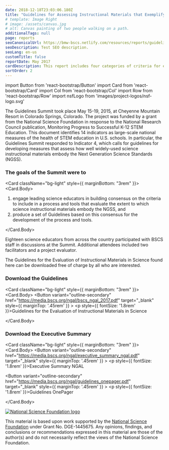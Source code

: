 ```yaml
---
date: 2018-12-18T23:03:06.180Z
title: "Guidelines for Assessing Instructional Materials that Exemplify the NGSS"
# template: Image Right
# image: /assets/canvas.jpg
# alt: Canvas painting of two people walking on a path.
additionalTags: null
page: reports
seoCanonicalUrl: https://bmw-bscs.netlify.com/resources/reports/guidelines-for-assessing-instructional-materials-that-exemplify-the-ngss
seoDescription: Test SEO description.
seoLang: en-us
customTitle: false
reportDate: May 2017
cardDescription: This report includes four categories of criteria for evaluating student and teacher materials while also providing a blueprint for creating tools and processes to conduct valid assessments.
sortOrder: 2
---
```


import Button from 'react-bootstrap/Button'
import Card from 'react-bootstrap/Card'
import Col from 'react-bootstrap/Col'
import Row from 'react-bootstrap/Row'
import nsfLogo from 'images/project-logos/nsf-logo.svg'

<p className="mb-2">The Guidelines Summit took place May 15-19, 2015, at Cheyenne Mountain Resort in Colorado Springs, Colorado. The project was funded by a grant from the National Science Foundation in response to the National Research Council publication, Monitoring Progress to Successful K-12 STEM Education. This document identifies 14 indicators as large-scale national measures of the health of STEM education in U.S. schools. In particular, the Guidelines Summit responded to Indicator 4, which calls for guidelines for developing measures that assess how well widely-used science instructional materials embody the Next Generation Science Standards (NGSS).</p>

### The goals of the Summit were to

<Card className="bg-light" style={{ marginBottom: "3rem" }}>
  <Card.Body>
    <ol>
      <li>engage leading science educators in building consensus on the criteria to include in a process and tools that evaluate the extent to which science instructional materials embody the NGSS, and</li>
      <li>produce a set of Guidelines based on this consensus for the development of the process and tools.</li>
    </ol>
  </Card.Body>
</Card>

Eighteen science educators from across the country participated with BSCS staff in discussions at the Summit. Additional attendees included two facilitators and a project evaluator.

The Guidelines for the Evaluation of Instructional Materials in Science found here can be downloaded free of charge by all who are interested.

### Download the Guidelines

<Card className="bg-light" style={{ marginBottom: "3rem" }}>
  <Card.Body>
    <Row>
      <Col xs={2} lg={1}>
        <Button
          variant="outline-secondary" 
          href="https://media.bscs.org/ngal/bscs_ngal_2017.pdf"
          target="_blank"
          style={{ marginTop: '.45rem' }}
        >
          <i className="fas fa-cloud-download-alt"></i>
        </Button>
      </Col>
      <Col>
        <p style={{ fontSize: '1.8rem' }}>Guidelines for the Evaluation of Instructional Materials in Science</p>
      </Col>
    </Row>
  </Card.Body>
</Card>

### Download the Executive Summary

<Card className="bg-light" style={{ marginBottom: "3rem" }}>
  <Card.Body>
    <Row>
      <Col xs={2} lg={1}>
        <Button
          variant="outline-secondary" 
          href="https://media.bscs.org/ngal/executive_summary_ngal.pdf"
          target="_blank"
          style={{ marginTop: '.45rem' }}
        >
          <i className="fas fa-cloud-download-alt"></i>
        </Button>
      </Col>
      <Col>
        <p style={{ fontSize: '1.8rem' }}>Executive Summary NGAL</p>
      </Col>
    </Row>
    <Row>
      <Col xs={2} lg={1}>
        <Button
          variant="outline-secondary" 
          href="https://media.bscs.org/ngal/guidelines_onepager.pdf"
          target="_blank"
          style={{ marginTop: '.45rem' }}
        >
          <i className="fas fa-cloud-download-alt"></i>
        </Button>
      </Col>
      <Col>
        <p style={{ fontSize: '1.8rem' }}>Guidelines OnePager</p>
      </Col>
    </Row>
  </Card.Body>
</Card>

<div className="d-flex justify-content-center">
  <div className="p-2 bd-highlight my-5">
    <a href="https://www.nsf.gov" target="_blank" rel="noopener noreferrer">
      <img
        src={nsfLogo}
        alt="National Science Foundation logo"
        style={{
          height: '85px'
        }}
      />
    </a>
  </div>
  <div className="p-2 bd-highlight my-5">
    <p>
      This material is based upon work supported by the <a href="https://www.nsf.gov" target="_blank" rel="noopener noreferrer" className="text-secondary">National Science Foundation</a> under Grant No. DGE-1445675. Any opinions, findings, and conclusions or recommendations expressed in this material are those of the author(s) and do not necessarily reflect the views of the National Science Foundation.
    </p>
  </div>
</div>
